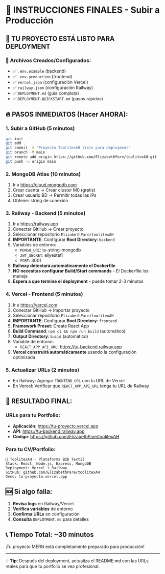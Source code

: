 # 🎯 INSTRUCCIONES FINALES - Subir a Producción

## 🚀 TU PROYECTO ESTÁ LISTO PARA DEPLOYMENT

### 📁 Archivos Creados/Configurados:
- ✅ `.env.example` (backend)
- ✅ `.env.production` (frontend)
- ✅ `vercel.json` (configuración Vercel)
- ✅ `railway.json` (configuración Railway)
- ✅ `DEPLOYMENT.md` (guía completa)
- ✅ `DEPLOYMENT-QUICKSTART.md` (pasos rápidos)

## 🔥 PASOS INMEDIATOS (Hacer AHORA):

### 1. **Subir a GitHub** (5 minutos)
```bash
git init
git add .
git commit -m "Proyecto ToolitexAH listo para deployment"
git branch -M main
git remote add origin https://github.com/ElizabethPare/toolitexAH.git
git push -u origin main
```

### 2. **MongoDB Atlas** (10 minutos)
1. Ir a https://cloud.mongodb.com
2. Crear cuenta → Crear cluster M0 (gratis)
3. Crear usuario BD → Permitir todas las IPs
4. Obtener string de conexión

### 3. **Railway - Backend** (5 minutos)
1. Ir a https://railway.app
2. Conectar GitHub → Crear proyecto
3. Seleccionar repositorio `ElizabethPare/toolitexAH`
4. **IMPORTANTE**: Configurar **Root Directory**: `backend`
5. Variables de entorno:
   - `MONGO_URI`: tu-string-mongodb
   - `JWT_SECRET`: eliyestefi
   - `PORT`: 3001
6. **Railway detectará automáticamente el Dockerfile**
7. **NO necesitas configurar Build/Start commands** - El Dockerfile los maneja
8. **Espera a que termine el deployment** - puede tomar 2-3 minutos

### 4. **Vercel - Frontend** (5 minutos)
1. Ir a https://vercel.com
2. Conectar GitHub → Importar proyecto
3. Seleccionar repositorio `ElizabethPare/toolitexAH`
4. **IMPORTANTE**: Configurar **Root Directory**: `frontend`
5. **Framework Preset**: Create React App
6. **Build Command**: `npm ci && npm run build` (automático)
7. **Output Directory**: `build` (automático)
8. Variable de entorno:
   - `REACT_APP_API_URL`: https://tu-backend.railway.app
9. **Vercel construirá automáticamente** usando la configuración optimizada

### 5. **Actualizar URLs** (2 minutos)
- En Railway: Agregar `FRONTEND_URL` con tu URL de Vercel
- En Vercel: Verificar que `REACT_APP_API_URL` tenga tu URL de Railway

## 🎉 RESULTADO FINAL:

### URLs para tu Portfolio:
- **Aplicación**: https://tu-proyecto.vercel.app
- **API**: https://tu-backend.railway.app
- **Código**: https://github.com/ElizabethPare/toolitexAH

### Para tu CV/Portfolio:
```
🧵 ToolitexAH - Plataforma B2B Textil
Stack: React, Node.js, Express, MongoDB
Deployment: Vercel + Railway
GitHub: github.com/ElizabethPare/toolitexAH
Demo: tu-proyecto.vercel.app
```

## 🆘 Si algo falla:

1. **Revisa logs** en Railway/Vercel
2. **Verifica variables** de entorno
3. **Confirma URLs** en configuración
4. **Consulta** `DEPLOYMENT.md` para detalles

## 📞 Tiempo Total: ~30 minutos

¡Tu proyecto MERN está completamente preparado para producción!

---

💡 **Tip**: Después del deployment, actualiza el README.md con las URLs reales para que tu portfolio se vea profesional.
